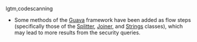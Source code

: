 lgtm,codescanning
* Some methods of the [Guava](https://guava.dev/) framework have been added as flow steps (specifically those of the [Splitter](https://guava.dev/releases/30.0-jre/api/docs/com/google/common/base/Splitter.html), [Joiner](https://guava.dev/releases/30.0-jre/api/docs/com/google/common/base/Joiner.html), and [Strings](https://guava.dev/releases/30.0-jre/api/docs/com/google/common/base/Strings.html) classes), which may lead to more results from the security queries.